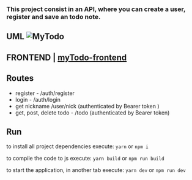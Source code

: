 
### This project consist in an API, where you can create a user, register and save an todo note.

## UML ![MyTodo](https://github.com/JohnsCoder/myTodo-backend/assets/62973765/8c43a4c8-17e4-4919-8d90-85b296734b3b)

## FRONTEND | [myTodo-frontend](https://github.com/JohnsCoder/myOauthTodo-frontend)

## Routes

- register - /auth/register
- login - /auth/login
- get nickname /user/nick (authenticated by Bearer token )
- get, post, delete todo - /todo (authenticated by Bearer token)



## Run
to install all project dependencies execute:
`yarn` or `npm i`

to compile the code to js execute:
`yarn build` or `npm run build`

to start the application, in another tab execute: 
`yarn dev` or `npm run dev` 

